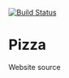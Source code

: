 [![Build Status](https://travis-ci.org/rabelloo/pizza.svg?branch=master)](https://travis-ci.org/rabelloo/pizza)

# Pizza

Website source
